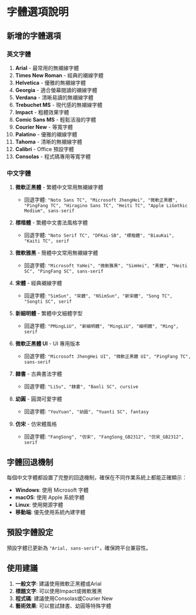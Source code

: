 # 字體選項說明

## 新增的字體選項

### 英文字體
1. **Arial** - 最常用的無襯線字體
2. **Times New Roman** - 經典的襯線字體
3. **Helvetica** - 優雅的無襯線字體
4. **Georgia** - 適合螢幕閱讀的襯線字體
5. **Verdana** - 清晰易讀的無襯線字體
6. **Trebuchet MS** - 現代感的無襯線字體
7. **Impact** - 粗體效果字體
8. **Comic Sans MS** - 輕鬆活潑的字體
9. **Courier New** - 等寬字體
10. **Palatino** - 優雅的襯線字體
11. **Tahoma** - 清晰的無襯線字體
12. **Calibri** - Office 預設字體
13. **Consolas** - 程式碼專用等寬字體

### 中文字體
1. **微軟正黑體** - 繁體中文常用無襯線字體
   - 回退字體: `"Noto Sans TC", "Microsoft JhengHei", "微軟正黑體", "PingFang TC", "Hiragino Sans TC", "Heiti TC", "Apple LiGothic Medium", sans-serif`

2. **標楷體** - 繁體中文書法風格字體
   - 回退字體: `"Noto Serif TC", "DFKai-SB", "標楷體", "BiauKai", "Kaiti TC", serif`

3. **微軟雅黑** - 簡體中文常用無襯線字體
   - 回退字體: `"Microsoft YaHei", "微軟雅黑", "SimHei", "黑體", "Heiti SC", "PingFang SC", sans-serif`

4. **宋體** - 經典襯線字體
   - 回退字體: `"SimSun", "宋體", "NSimSun", "新宋體", "Song TC", "Songti SC", serif`

5. **新細明體** - 繁體中文細體字型
   - 回退字體: `"PMingLiU", "新細明體", "MingLiU", "細明體", "Ming", serif`

6. **微軟正黑體 UI** - UI 專用版本
   - 回退字體: `"Microsoft JhengHei UI", "微軟正黑體 UI", "PingFang TC", sans-serif`

7. **隸書** - 古典書法字體
   - 回退字體: `"LiSu", "隸書", "Baoli SC", cursive`

8. **幼圓** - 圓潤可愛字體
   - 回退字體: `"YouYuan", "幼圓", "Yuanti SC", fantasy`

9. **仿宋** - 仿宋體風格
   - 回退字體: `"FangSong", "仿宋", "FangSong_GB2312", "仿宋_GB2312", serif`

## 字體回退機制

每個中文字體都設置了完整的回退機制，確保在不同作業系統上都能正確顯示：

- **Windows**: 使用 Microsoft 字體
- **macOS**: 使用 Apple 系統字體
- **Linux**: 使用開源字體
- **移動端**: 優先使用系統內建字體

## 預設字體設定

預設字體已更新為 `"Arial, sans-serif"`，確保跨平台兼容性。

## 使用建議

1. **一般文字**: 建議使用微軟正黑體或Arial
2. **標題文字**: 可以使用Impact或微軟雅黑
3. **程式碼**: 建議使用Consolas或Courier New
4. **藝術效果**: 可以嘗試隸書、幼圓等特殊字體
